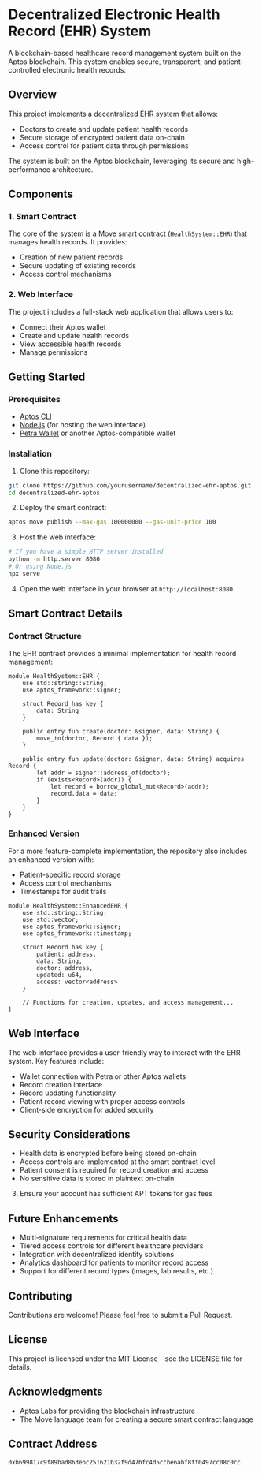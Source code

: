 # Decentralized Electronic Health Record (EHR) System

A blockchain-based healthcare record management system built on the Aptos blockchain. This system enables secure, transparent, and patient-controlled electronic health records.

## Overview

This project implements a decentralized EHR system that allows:
- Doctors to create and update patient health records
- Secure storage of encrypted patient data on-chain
- Access control for patient data through permissions

The system is built on the Aptos blockchain, leveraging its secure and high-performance architecture.

## Components

### 1. Smart Contract

The core of the system is a Move smart contract (`HealthSystem::EHR`) that manages health records. It provides:

- Creation of new patient records
- Secure updating of existing records
- Access control mechanisms

### 2. Web Interface

The project includes a full-stack web application that allows users to:
- Connect their Aptos wallet
- Create and update health records
- View accessible health records
- Manage permissions

## Getting Started

### Prerequisites

- [Aptos CLI](https://aptos.dev/cli-tools/aptos-cli-tool/install-aptos-cli/)
- [Node.js](https://nodejs.org/) (for hosting the web interface)
- [Petra Wallet](https://petra.app/) or another Aptos-compatible wallet

### Installation

1. Clone this repository:
```bash
git clone https://github.com/yourusername/decentralized-ehr-aptos.git
cd decentralized-ehr-aptos
```

2. Deploy the smart contract:
```bash
aptos move publish --max-gas 100000000 --gas-unit-price 100
```

3. Host the web interface:
```bash
# If you have a simple HTTP server installed
python -m http.server 8080
# Or using Node.js
npx serve
```

4. Open the web interface in your browser at `http://localhost:8080`

## Smart Contract Details

### Contract Structure

The EHR contract provides a minimal implementation for health record management:

```move
module HealthSystem::EHR {
    use std::string::String;
    use aptos_framework::signer;
    
    struct Record has key {
        data: String
    }
    
    public entry fun create(doctor: &signer, data: String) {
        move_to(doctor, Record { data });
    }
    
    public entry fun update(doctor: &signer, data: String) acquires Record {
        let addr = signer::address_of(doctor);
        if (exists<Record>(addr)) {
            let record = borrow_global_mut<Record>(addr);
            record.data = data;
        }
    }
}
```

### Enhanced Version

For a more feature-complete implementation, the repository also includes an enhanced version with:
- Patient-specific record storage
- Access control mechanisms
- Timestamps for audit trails

```move
module HealthSystem::EnhancedEHR {
    use std::string::String;
    use std::vector;
    use aptos_framework::signer;
    use aptos_framework::timestamp;
    
    struct Record has key {
        patient: address,
        data: String,
        doctor: address,
        updated: u64,
        access: vector<address>
    }
    
    // Functions for creation, updates, and access management...
}
```

## Web Interface

The web interface provides a user-friendly way to interact with the EHR system. Key features include:

- Wallet connection with Petra or other Aptos wallets
- Record creation interface
- Record updating functionality
- Patient record viewing with proper access controls
- Client-side encryption for added security

## Security Considerations

- Health data is encrypted before being stored on-chain
- Access controls are implemented at the smart contract level
- Patient consent is required for record creation and access
- No sensitive data is stored in plaintext on-chain


3. Ensure your account has sufficient APT tokens for gas fees

## Future Enhancements

- Multi-signature requirements for critical health data
- Tiered access controls for different healthcare providers
- Integration with decentralized identity solutions
- Analytics dashboard for patients to monitor record access
- Support for different record types (images, lab results, etc.)

## Contributing

Contributions are welcome! Please feel free to submit a Pull Request.

## License

This project is licensed under the MIT License - see the LICENSE file for details.

## Acknowledgments

- Aptos Labs for providing the blockchain infrastructure
- The Move language team for creating a secure smart contract language

## Contract Address

`0xb699817c9f89bad863ebc251621b32f9d47bfc4d5ccbe6abf8ff0497cc08c0cc`